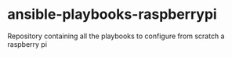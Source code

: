 # ansible-playbooks-raspberrypi
Repository containing all the playbooks to configure from scratch a raspberry pi
